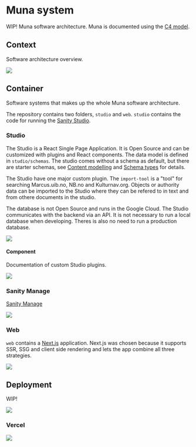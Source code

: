 # Muna system

WIP! Muna software architecture. Muna is documented using the [C4 model](https://c4model.com/).

## Context

Software architecture overview.

![](./diagrams/context.svg)

## Container

Software systems that makes up the whole Muna software architecture.

The repository contains two folders, `studio` and `web`. `studio` contains the code for running the [Sanity Studio](https://www.sanity.io/docs/sanity-studio). 

### Studio

The Studio is a React Single Page Application. It is Open Source and can be customized with plugins and React components. The data model is defined in `studio/schemas`. The studio comes without a schema as default, but there are starter schemas, see [Content modelling](https://www.sanity.io/docs/content-modelling) and [Schema types](https://www.sanity.io/docs/schema-types) for details.

The Studio have one major custom plugin. The `import-tool` is a "tool" for searching Marcus.uib.no, NB.no and Kulturnav.org. Objects or authority data can be imported to the Studio where they can be refered to in text and from othere documents in the studio.

The database is not Open Source and runs in the Google Cloud. The Studio communicates with the backend via an API. It is not necessary to run a local database when developing. Theres is also no need to run a production database.

![](./diagrams/container_studio.svg)

#### Component

Documentation of custom Studio plugins.

![](./diagrams/component_studio.svg)


### Sanity Manage

[Sanity Manage](https://www.sanity.io/manage)

![](./diagrams/container_sanity_manage.svg)
### Web

`web` contains a [Next.js](https://nextjs.org/) application. Next.js was chosen because it supports SSR, SSG and client side rendering and lets the app combine all three strategies.

![](./diagrams/container_web.svg)
## Deployment

WIP!

![](./diagrams/deployment.svg)

### Vercel 

![](./diagrams/container_vercel.svg)
